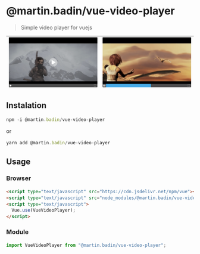 # @martin.badin/vue-video-player

> Simple video player for vuejs

| ![Vue Video Player](./screenshot.png) | ![Vue Video Player](./screenshot-2.png) |
| ------------------------------------- | --------------------------------------- |


## Instalation

```js
npm -i @martin.badin/vue-video-player
```

or

```js
yarn add @martin.badin/vue-video-player
```

## Usage

### Browser

```html
<script type="text/javascript" src="https://cdn.jsdelivr.net/npm/vue"></script>
<script type="text/javascript" src="node_modules/@martin.badin/vue-video-player/dist/vue-video-player.min.js"></script>
<script type="text/javascript">
  Vue.use(VueVideoPlayer);
</script>
```

### Module

```js
import VueVideoPlayer from "@martin.badin/vue-video-player";
```

